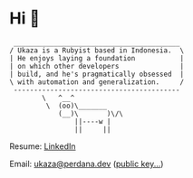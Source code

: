 # Hi 👋

```
 _________________________________________
/ Ukaza is a Rubyist based in Indonesia.  \
| He enjoys laying a foundation           |
| on which other developers               |
| build, and he's pragmatically obsessed  |
\ with automation and generalization.     /
 -----------------------------------------
        \   ^__^
         \  (oo)\_______
            (__)\       )\/\
                ||----w |
                ||     ||
```

Resume: [LinkedIn](https://www.linkedin.com/in/ukazap/)

Email: [ukaza@perdana.dev](mailto:ukaza@perdana.dev) ([public key...](https://raw.githubusercontent.com/ukazap/ukazap/main/Ukaza%20Perdana_0xB93B25E0_public.asc))

